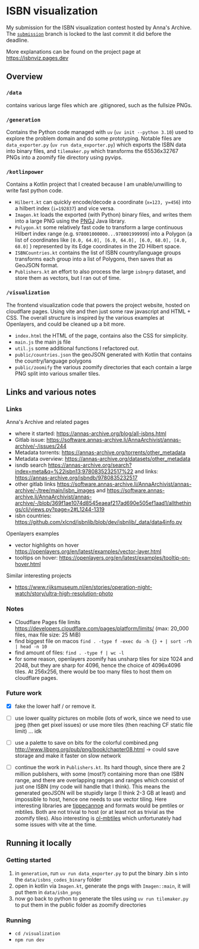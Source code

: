 # ISBN visualization

My submission for the ISBN visualization contest hosted by Anna's Archive. The [`submission`](https://github.com/charelF/isbnviz/tree/submissions) branch  is locked to the last commit it did before the deadline.

More explanations can be found on the project page at https://isbnviz.pages.dev

## Overview

### `/data`

contains various large files which are .gitignored, such as the fullsize PNGs.

### `/generation`

Contains the Python code managed with `uv` (`uv init --python 3.10`) used to explore the problem domain and do some prototyping. Notable files are `data_exporter.py` (`uv run data_exporter.py`) which exports the ISBN data into binary files, and `tilemaker.py` which transforms the 65536x32767 PNGs into a zoomify file directory using pyvips.

### `/kotlinpower`

Contains a Kotlin project that I created because I am unable/unwilling to write fast python code.
- `Hilbert.kt` can quickly encode/decode a coordinate (`x=123, y=456`) into a hilbert index (`i=192837`) and vice versa.
- `Imagen.kt` loads the exported (with Python) binary files, and writes them into a large PNG using the [PNGJ](https://github.com/leonbloy/pngj) Java library.
- `Polygon.kt` some relatively fast code to transform a large continuous Hilbert index range (e.g. `978001000000...978001999999`) into a Polygon (a list of coordinates like `[0.0, 64.0], [6.0, 64.0], [6.0, 68.0], [4.0, 68.0]` ) represented by its Edge coordinates in the 2D Hilbert space.
- `ISBNCountries.kt` contains the list of ISBN country/language groups transforms each group into a list of Polygons, then saves that as GeoJSON format.
- `Publishers.kt` an effort to also process the large `isbngrp` dataset, and store them as vectors, but I ran out of time.

### `/visualization`

The frontend visualization code that powers the project website, hosted on cloudflare pages. Using vite and then just some raw javascript and HTML + CSS. The overall structure is inspired by the various examples at Openlayers, and could be cleaned up a bit more.

- `index.html` the HTML of the page, contains also the CSS for simplicity.
- `main.js` the main js file
- `util.js` some additional functions I refactored out.
- `public/countries.json` the geoJSON generated with Kotlin that contains the country/language polygons
- `public/zoomify` the various zoomify directories that each contain a large PNG split into various smaller tiles.

## Links and various notes

### Links

Anna's Archive and related pages
- where it started: https://annas-archive.org/blog/all-isbns.html
- Gitlab issue: https://software.annas-archive.li/AnnaArchivist/annas-archive/-/issues/244
- Metadata torrents: https://annas-archive.org/torrents/other_metadata
- Metadata overview: https://annas-archive.org/datasets/other_metadata
- isndb search https://annas-archive.org/search?index=meta&q=%22isbn13:9780835232517%22 and links: https://annas-archive.org/isbndb/9780835232517
- other gitlab links https://software.annas-archive.li/AnnaArchivist/annas-archive/-/tree/main/isbn_images and 
https://software.annas-archive.li/AnnaArchivist/annas-archive/-/blob/369f1ae1074d8545eaeaf217ad690e505ef1aad1/allthethings/cli/views.py?page=2#L1244-1319
- isbn countries: https://github.com/xlcnd/isbnlib/blob/dev/isbnlib/_data/data4info.py

Openlayers examples
- vector highlights on hover https://openlayers.org/en/latest/examples/vector-layer.html
- tooltips on hover: https://openlayers.org/en/latest/examples/tooltip-on-hover.html

Similar interesting projects
- https://www.rijksmuseum.nl/en/stories/operation-night-watch/story/ultra-high-resolution-photo

### Notes
- Cloudflare Pages file limits https://developers.cloudflare.com/pages/platform/limits/ (max: 20_000 files, max file size: 25 MiB)
- find biggest file on macos `find . -type f -exec du -h {} + | sort -rh | head -n 10`
- find amount of files: `find . -type f | wc -l`
- for some reason, openlayers zoomify has unsharp tiles for size 1024 and 2048, but they are sharp for 4096, hence the choice of 4096x4096 tiles. At 256x256, there would be too many files to host them on cloudflare pages.

### Future work
- [x] fake the lower half / or remove it.
- [ ] use lower quality pictures on mobile (lots of work, since we need to use jpeg (then get pixel issues) or use more tiles (then reaching CF static file limit) ... idk
- [ ] use a palette to save on bits for the colorful combined.png http://www.libpng.org/pub/png/book/chapter08.html -> could save storage and make it faster on slow network
- [ ] continue the work in `Publishers.kt`. Its hard though, since there are 2 million publishers, with some (most?) containing more than one ISBN range, and there are overlapping ranges and ranges which consist of just one ISBN (my code will handle that I think). This means the generated geoJSON will be stupidly large (I think 2-3 GB at least) and impossible to host, hence one needs to use vector tiling. Here interesting libraries are [tippecannoe](https://github.com/felt/tippecanoe) and formats would be pmtiles or mbtiles. Both are not trivial to host (or at least not as trivial as the zoomify tiles). Also interesting is [ol-mbtiles](https://github.com/mmomtchev/ol-mbtiles) which unfortunately had some issues with vite at the time.



## Running it locally

### Getting started

1. in `generation`, run `uv run data_exporter.py` to put the binary .bin s into the `data/isbns_codes_binary` folder
2. open in kotlin via `Imagen.kt`, generate the pngs with `Imagen::main`, it will put them in `data/isbn_pngs`
3. now go back to python to generate the tiles using `uv run tilemaker.py` to put them in the public folder as zoomify directories


### Running

- `cd /visualization`
- `npm run dev`


